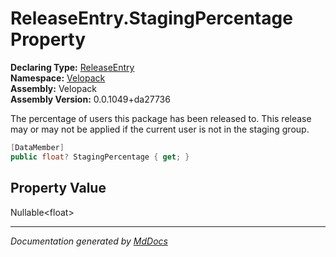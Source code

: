 ﻿<!--  
  <auto-generated>   
    The contents of this file were generated by a tool.  
    Changes to this file may be list if the file is regenerated  
  </auto-generated>   
-->

# ReleaseEntry.StagingPercentage Property

**Declaring Type:** [ReleaseEntry](../index.md)  
**Namespace:** [Velopack](../../index.md)  
**Assembly:** Velopack  
**Assembly Version:** 0.0.1049+da27736

The percentage of users this package has been released to. This release may or may not be applied if the current user is not in the staging group.

```csharp
[DataMember]
public float? StagingPercentage { get; }
```

## Property Value

Nullable\<float\>

___

*Documentation generated by [MdDocs](https://github.com/ap0llo/mddocs)*
